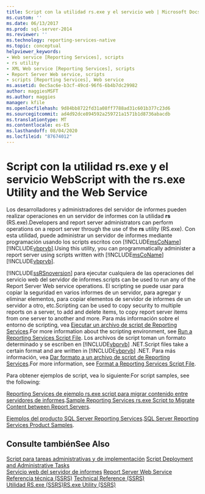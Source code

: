 ```yaml
---
title: Script con la utilidad rs.exe y el servicio web | Microsoft Docs
ms.custom: ''
ms.date: 06/13/2017
ms.prod: sql-server-2014
ms.reviewer: ''
ms.technology: reporting-services-native
ms.topic: conceptual
helpviewer_keywords:
- Web service [Reporting Services], scripts
- rs utility
- XML Web service [Reporting Services], scripts
- Report Server Web service, scripts
- scripts [Reporting Services], Web service
ms.assetid: 0ec5ac6e-b3cf-49cd-96f6-6b4b7dc29982
author: maggiesMSFT
ms.author: maggies
manager: kfile
ms.openlocfilehash: 9d84bb8722fd31a08ff7788ad31c601b377c23d6
ms.sourcegitcommit: ad4d92dce894592a259721a1571b1d8736abacdb
ms.translationtype: MT
ms.contentlocale: es-ES
ms.lasthandoff: 08/04/2020
ms.locfileid: "87674012"
---
```

# <a name="script-with-the-rsexe-utility-and-the-web-service"></a><span data-ttu-id="df6ab-102">Script con la utilidad rs.exe y el servicio Web</span><span class="sxs-lookup"><span data-stu-id="df6ab-102">Script with the rs.exe Utility and the Web Service</span></span>
  <span data-ttu-id="df6ab-103">Los desarrolladores y administradores del servidor de informes pueden realizar operaciones en un servidor de informes con la utilidad **rs** (RS.exe).</span><span class="sxs-lookup"><span data-stu-id="df6ab-103">Developers and report server administrators can perform operations on a report server through the use of the **rs** utility (RS.exe).</span></span> <span data-ttu-id="df6ab-104">Con esta utilidad, puede administrar un servidor de informes mediante programación usando los scripts escritos con [!INCLUDE[msCoName](../../includes/msconame-md.md)] [!INCLUDE[vbprvb](../../includes/vbprvb-md.md)].</span><span class="sxs-lookup"><span data-stu-id="df6ab-104">Using this utility, you can programmatically administer a report server using scripts written with [!INCLUDE[msCoName](../../includes/msconame-md.md)] [!INCLUDE[vbprvb](../../includes/vbprvb-md.md)].</span></span>  
  
 [!INCLUDE[ssRSnoversion](../../includes/ssrsnoversion-md.md)] <span data-ttu-id="df6ab-105">para ejecutar cualquiera de las operaciones del servicio web del servidor de informes.</span><span class="sxs-lookup"><span data-stu-id="df6ab-105">scripts can be used to run any of the Report Server Web service operations.</span></span> <span data-ttu-id="df6ab-106">El scripting se puede usar para copiar la seguridad en varios informes de un servidor, para agregar y eliminar elementos, para copiar elementos de servidor de informes de un servidor a otro, etc.</span><span class="sxs-lookup"><span data-stu-id="df6ab-106">Scripting can be used to copy security to multiple reports on a server, to add and delete items, to copy report server items from one server to another and more.</span></span> <span data-ttu-id="df6ab-107">Para más información sobre el entorno de scripting, vea [Ejecutar un archivo de script de Reporting Services](run-a-reporting-services-script-file.md).</span><span class="sxs-lookup"><span data-stu-id="df6ab-107">For more information about the scripting environment, see [Run a Reporting Services Script File](run-a-reporting-services-script-file.md).</span></span> <span data-ttu-id="df6ab-108">Los archivos de script toman un formato determinado y se escriben en [!INCLUDE[vbprvb](../../includes/vbprvb-md.md)] .NET.</span><span class="sxs-lookup"><span data-stu-id="df6ab-108">Script files take a certain format and are written in [!INCLUDE[vbprvb](../../includes/vbprvb-md.md)] .NET.</span></span> <span data-ttu-id="df6ab-109">Para más información, vea [Dar formato a un archivo de script de Reporting Services](format-a-reporting-services-script-file.md).</span><span class="sxs-lookup"><span data-stu-id="df6ab-109">For more information, see [Format a Reporting Services Script File](format-a-reporting-services-script-file.md).</span></span>  
  
 <span data-ttu-id="df6ab-110">Para obtener ejemplos de script, vea lo siguiente:</span><span class="sxs-lookup"><span data-stu-id="df6ab-110">For script samples, see the following:</span></span>  
  
 <span data-ttu-id="df6ab-111">[Reporting Services de ejemplo rs.exe script para migrar contenido entre servidores de informes](sample-reporting-services-rs-exe-script-to-copy-content-between-report-servers.md).</span><span class="sxs-lookup"><span data-stu-id="df6ab-111">[Sample Reporting Services rs.exe Script to Migrate Content between Report Servers](sample-reporting-services-rs-exe-script-to-copy-content-between-report-servers.md).</span></span>  
  
 <span data-ttu-id="df6ab-112">[Ejemplos del producto SQL Server Reporting Services](https://go.microsoft.com/fwlink/?LinkId=177889).</span><span class="sxs-lookup"><span data-stu-id="df6ab-112">[SQL Server Reporting Services Product Samples](https://go.microsoft.com/fwlink/?LinkId=177889).</span></span>  
  
## <a name="see-also"></a><span data-ttu-id="df6ab-113">Consulte también</span><span class="sxs-lookup"><span data-stu-id="df6ab-113">See Also</span></span>  
 <span data-ttu-id="df6ab-114">[Script para tareas administrativas y de implementación](script-deployment-and-administrative-tasks.md) </span><span class="sxs-lookup"><span data-stu-id="df6ab-114">[Script Deployment and Administrative Tasks](script-deployment-and-administrative-tasks.md) </span></span>  
 <span data-ttu-id="df6ab-115">[Servicio web del servidor de informes](../report-server-web-service/report-server-web-service.md) </span><span class="sxs-lookup"><span data-stu-id="df6ab-115">[Report Server Web Service](../report-server-web-service/report-server-web-service.md) </span></span>  
 <span data-ttu-id="df6ab-116">[Referencia técnica &#40;SSRS&#41;](../technical-reference-ssrs.md) </span><span class="sxs-lookup"><span data-stu-id="df6ab-116">[Technical Reference &#40;SSRS&#41;](../technical-reference-ssrs.md) </span></span>  
 [<span data-ttu-id="df6ab-117">Utilidad RS.exe &#40;SSRS&#41;</span><span class="sxs-lookup"><span data-stu-id="df6ab-117">RS.exe Utility &#40;SSRS&#41;</span></span>](rs-exe-utility-ssrs.md)  
  
  
